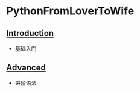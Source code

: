 # PythonFromLoverToWife

## [Introduction](01_Introduction/README.md)

- 基础入门

## [Advanced](02_Advanced/README.md)

- 进阶语法